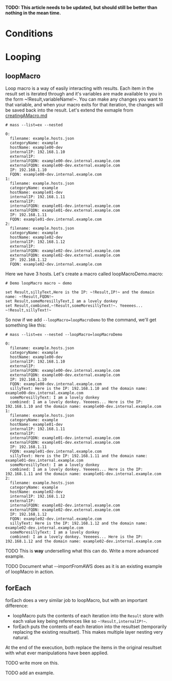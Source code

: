 **TODO: This article needs to be updated, but should still be better than nothing in the mean time.**

# Conditions

# Looping

## loopMacro

Loop macro is a way of easily interacting with results. Each item in the result set is iterated through and it's variables are made available to you in the form ~!Result,variableName!~. You can make any changes you want to that variable, and when your macro exits for that iteration, the changes will be saved back into the result. Let's extend the exmaple from [creatingAMacro.md](creatingAMacro.md)

    # mass --list=ex --nested
    
    0: 
      filename: example.hosts.json
      categoryName: example
      hostName: example00-dev
      internalIP: 192.168.1.10
      externalIP: 
      internalFQDN: example00-dev.internal.example.com
      externalFQDN: example00-dev.external.example.com
      IP: 192.168.1.10
      FQDN: example00-dev.internal.example.com
    1: 
      filename: example.hosts.json
      categoryName: example
      hostName: example01-dev
      internalIP: 192.168.1.11
      externalIP: 
      internalFQDN: example01-dev.internal.example.com
      externalFQDN: example01-dev.external.example.com
      IP: 192.168.1.11
      FQDN: example01-dev.internal.example.com
    2: 
      filename: example.hosts.json
      categoryName: example
      hostName: example02-dev
      internalIP: 192.168.1.12
      externalIP: 
      internalFQDN: example02-dev.internal.example.com
      externalFQDN: example02-dev.external.example.com
      IP: 192.168.1.12
      FQDN: example02-dev.internal.example.com

Here we have 3 hosts. Let's create a macro called loopMacroDemo.macro:

    # Demo loopMacro macro ~ demo
    
    set Result,sillyText,Here is the IP: ~!Result,IP!~ and the domain name: ~!Result,FQDN!~
    set Result,someMoresillyText,I am a lovely donkey
    set Result,combined,~!Result,someMoresillyText!~. Yeeeees... ~!Result,sillyText!~

So now if we add `--loopMacro=loopMacroDemo` to the command, we'll get something like this:

    # mass --list=ex --nested --loopMacro=loopMacroDemo
    
    0: 
      filename: example.hosts.json
      categoryName: example
      hostName: example00-dev
      internalIP: 192.168.1.10
      externalIP: 
      internalFQDN: example00-dev.internal.example.com
      externalFQDN: example00-dev.external.example.com
      IP: 192.168.1.10
      FQDN: example00-dev.internal.example.com
      sillyText: Here is the IP: 192.168.1.10 and the domain name: example00-dev.internal.example.com
      someMoresillyText: I am a lovely donkey
      combined: I am a lovely donkey. Yeeeees... Here is the IP: 192.168.1.10 and the domain name: example00-dev.internal.example.com
    1: 
      filename: example.hosts.json
      categoryName: example
      hostName: example01-dev
      internalIP: 192.168.1.11
      externalIP: 
      internalFQDN: example01-dev.internal.example.com
      externalFQDN: example01-dev.external.example.com
      IP: 192.168.1.11
      FQDN: example01-dev.internal.example.com
      sillyText: Here is the IP: 192.168.1.11 and the domain name: example01-dev.internal.example.com
      someMoresillyText: I am a lovely donkey
      combined: I am a lovely donkey. Yeeeees... Here is the IP: 192.168.1.11 and the domain name: example01-dev.internal.example.com
    2: 
      filename: example.hosts.json
      categoryName: example
      hostName: example02-dev
      internalIP: 192.168.1.12
      externalIP: 
      internalFQDN: example02-dev.internal.example.com
      externalFQDN: example02-dev.external.example.com
      IP: 192.168.1.12
      FQDN: example02-dev.internal.example.com
      sillyText: Here is the IP: 192.168.1.12 and the domain name: example02-dev.internal.example.com
      someMoresillyText: I am a lovely donkey
      combined: I am a lovely donkey. Yeeeees... Here is the IP: 192.168.1.12 and the domain name: example02-dev.internal.example.com

TODO This is **way** underselling what this can do. Write a more advanced example.

TODO Document what --importFromAWS does as it is an existing example of loopMacro in action.

## forEach

forEach does a very similar job to loopMacro, but with an important difference:

* loopMacro puts the contents of each iteration into the `Result` store with each value key being references like so `~!Result,internalIP!~`.
* forEach puts the contents of each iteration into the resultset (temporarily replacing the existing resultset). This makes multiple layer nesting very natural.

At the end of the execution, both replace the items in the original resultset with what ever manipulations have been applied.

TODO write more on this.

TODO add an example.

